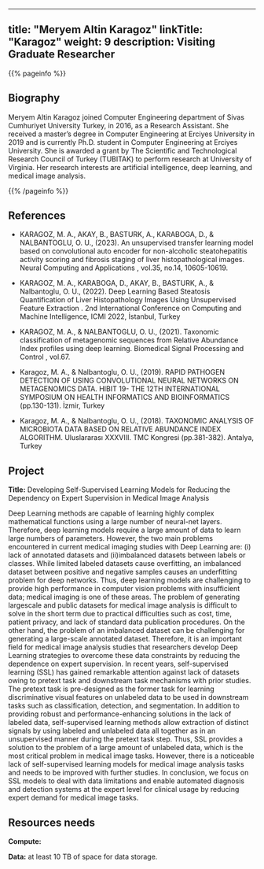 ---
title: "Meryem Altin Karagoz"
linkTitle: "Karagoz"
weight: 9
description: Visiting Graduate Researcher 
------

{{% pageinfo %}}

## Biography

Meryem Altin Karagoz joined Computer Engineering department of Sivas
Cumhuriyet University Turkey, in 2016, as a Research Assistant. She
received a master’s degree in Computer Engineering at Erciyes
University in 2019 and is currently Ph.D. student in Computer
Engineering at Erciyes University.  She is awarded a grant by The
Scientific and Technological Research Council of Turkey (TUBITAK) to
perform research at University of Virginia. Her research interests are
artificial intelligence, deep learning, and medical image analysis.

{{% /pageinfo %}}

## References 

* KARAGOZ, M. A., AKAY, B., BASTURK, A., KARABOGA, D., & NALBANTOGLU, O. U., (2023). An unsupervised transfer learning model based on convolutional auto encoder for non-alcoholic steatohepatitis activity scoring and fibrosis staging of liver histopathological images. Neural Computing and Applications , vol.35, no.14, 10605-10619.

* KARAGOZ, M. A., KARABOGA, D., AKAY, B., BASTURK, A., & Nalbantoglu, O. U., (2022). Deep Learning Based Steatosis Quantification of Liver Histopathology Images Using Unsupervised Feature Extraction . 2nd International Conference on Computing and Machine Intelligence, ICMI 2022, İstanbul, Turkey 

* KARAGOZ, M. A., & NALBANTOGLU, O. U., (2021). Taxonomic classification of metagenomic sequences from Relative Abundance Index profiles using deep learning. Biomedical Signal Processing and Control , vol.67. 

* Karagoz, M. A., & Nalbantoglu, O. U., (2019). RAPID PATHOGEN DETECTION OF USING CONVOLUTIONAL NEURAL NETWORKS ON METAGENOMICS DATA. HIBIT 19- THE 12TH INTERNATIONAL SYMPOSIUM ON HEALTH INFORMATICS AND BIOINFORMATICS (pp.130-131). İzmir, Turkey 

* Karagoz, M. A., & Nalbantoglu, O. U., (2018). TAXONOMIC ANALYSIS OF MICROBIOTA DATA BASED ON RELATIVE ABUNDANCE INDEX ALGORITHM. Uluslararası XXXVIII. TMC Kongresi (pp.381-382). Antalya, Turkey

## Project 

**Title:** Developing Self-Supervised Learning Models for Reducing the Dependency on Expert Supervision in Medical Image Analysis

Deep Learning methods are capable of learning highly complex
mathematical functions using a large number of neural-net
layers. Therefore, deep learning models require a large amount of data
to learn large numbers of parameters. However, the two main problems
encountered in current medical imaging studies with Deep Learning are:
(i) lack of annotated datasets and (ii)imbalanced datasets between
labels or classes. While limited labeled datasets cause overfitting,
an imbalanced dataset between positive and negative samples causes an
underfitting problem for deep networks. Thus, deep learning models are
challenging to provide high performance in computer vision problems
with insufficient data; medical imaging is one of these areas. The
problem of generating largescale and public datasets for medical image
analysis is difficult to solve in the short term due to practical
difficulties such as cost, time, patient privacy, and lack of standard
data publication procedures. On the other hand, the problem of an
imbalanced dataset can be challenging for generating a large-scale
annotated dataset. Therefore, it is an important field for medical
image analysis studies that researchers develop Deep Learning
strategies to overcome these data constraints by reducing the
dependence on expert supervision.  In recent years, self-supervised
learning (SSL) has gained remarkable attention against lack of
datasets owing to pretext task and downstream task mechanisms with
prior studies. The pretext task is pre-designed as the former task for
learning discriminative visual features on unlabeled data to be used
in downstream tasks such as classification, detection, and
segmentation. In addition to providing robust and
performance-enhancing solutions in the lack of labeled data,
self-supervised learning methods allow extraction of distinct signals
by using labeled and unlabeled data all together as in an unsupervised
manner during the pretext task step. Thus, SSL provides a solution to
the problem of a large amount of unlabeled data, which is the most
critical problem in medical image tasks. However, there is a
noticeable lack of self-supervised learning models for medical image
analysis tasks and needs to be improved with further studies. In
conclusion, we focus on SSL models to deal with data limitations and
enable automated diagnosis and detection systems at the expert level
for clinical usage by reducing expert demand for medical image tasks.

## Resources needs

**Compute:**

**Data:** at least 10 TB of space for data storage.

